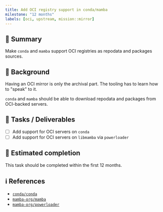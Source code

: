 ```yaml
---
title: Add OCI registry support in conda/mamba
milestone: "12 months"
labels: [oci, upstream, mission::mirror]
---
```


## 📌 Summary

Make `conda` and `mamba` support OCI registries as repodata and packages sources.

## 📝 Background

Having an OCI mirror is only the archival part.
The tooling has to learn how to "speak" to it.

`conda` and `mamba` should be able to download repodata and packages from OCI-backed servers.

## 🚀 Tasks / Deliverables

- [ ] Add support for OCI servers on `conda`
- [ ] Add support for OCI servers on `libmamba` via `powerloader`

## 📅 Estimated completion

This task should be completed within the first 12 months.

## ℹ️ References

- [`conda/conda`](https://github.com/conda/conda)
- [`mamba-org/mamba`](https://github.com/mamba-org/mamba)
- [`mamba-org/powerloader`](https://github.com/mamba-org/powerloader)
